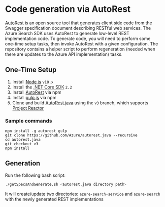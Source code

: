# Code generation via AutoRest

[AutoRest](https://github.com/Azure/autorest) is an open source tool that generates client side code from the Swagger specification document describing RESTful web services. The Azure Search SDK uses AutoRest to generate low-level REST implementation code. To generate code, you will need to perform some one-time setup tasks, then invoke AutoRest with a given configuration. The repository contains a helper script to perform regeneration (needed when there are updates to the Azure API implementation) tasks. 

## One-Time Setup

1. Install [Node.js](https://nodejs.org/en/download/) `v10.x`
2. Install the [.NET Core SDK](https://dotnet.microsoft.com/download) `2.2`
3. Install [AutoRest](https://github.com/Azure/autorest/blob/master/README.md#installing-autorest) via npm
4. Install [gulp.js](https://gulpjs.com/) via npm
5. Clone and build [AutoRest.java](https://github.com/Azure/autorest.java/tree/v3) using the `v3` branch, which supports [Project Reactor](https://projectreactor.io/)

### Sample commands

```shell
npm install -g autorest gulp
git clone https://github.com/Azure/autorest.java --recursive
cd autorest.java
git checkout v3
npm install
```

## Generation

Run the following bash script:

```bash
./getSpecsAndGenerate.sh <autorest.java directory path>
```

It will create/update two directories: `azure-search-service` and `azure-search` with the newly generated REST implementations
